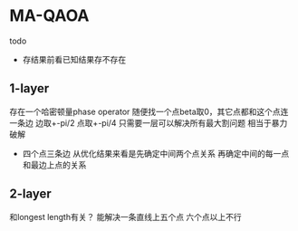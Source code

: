 # MA-QAOA

todo
- 存结果前看已知结果存不存在


## 1-layer

存在一个哈密顿量phase operator
随便找一个点beta取0，其它点都和这个点连一条边
边取+-pi/2
点取+-pi/4
只需要一层可以解决所有最大割问题
相当于暴力破解


- 四个点三条边
从优化结果来看是先确定中间两个点关系
再确定中间的每一点和最边上点的关系  

## 2-layer
和longest length有关？
能解决一条直线上五个点
六个点以上不行
